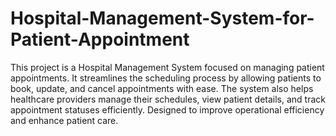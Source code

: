 # Hospital-Management-System-for-Patient-Appointment
This project is a Hospital Management System focused on managing patient appointments. It streamlines the scheduling process by allowing patients to book, update, and cancel appointments with ease. The system also helps healthcare providers manage their schedules, view patient details, and track appointment statuses efficiently. Designed to improve operational efficiency and enhance patient care.
